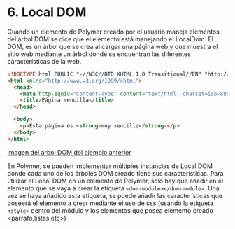 # 6. Local DOM

Cuando un elemento de Polymer creado por el usuario maneja elementos del árbol DOM se dice que el elemento está manejando el LocalDom. El DOM, es un árbol que se crea al cargar una página web y que muestra el sitio web mediante un árbol donde se encuentran las diferentes características de la web.

```html
<!DOCTYPE html PUBLIC "-//W3C//DTD XHTML 1.0 Transitional//EN" "http://www.w3.org/TR/xhtml1/DTD/xhtml1-transitional.dtd">
<html xmlns="http://www.w3.org/1999/xhtml">
  <head>
    <meta http-equiv="Content-Type" content="text/html; charset=iso-8859-1" />
    <title>Página sencilla</title>
  </head>

  <body>
    <p>Esta página es <strong>muy sencilla</strong></p>
  </body>
</html>
```

[Imagen del arbol DOM del ejemplo anterior](http://librosweb.es/img/ajax/f0401.gif)

En Polymer, se pueden implementar múltiples instancias de Local DOM donde cada uno de los árboles DOM creado tiene sus características. Para utilizar el Local DOM en un elemento de Polymer, sólo hay que añadir en el elemento que se vaya a crear la etiqueta `<dom-module></dom-module>`. Una vez se haya añadido esta etiqueta, se puede añadir las características que poseerá el elemento a crear mediante el uso de css (usando la etiqueta `<style>` dentro del módulo y los elementos que posea elemento creado <parrafo,listas,etc>)
